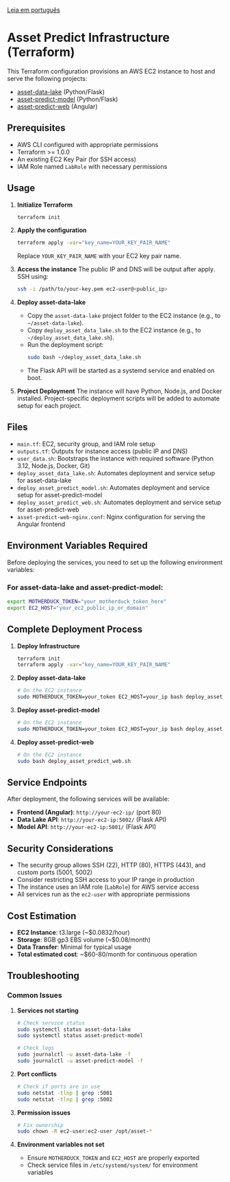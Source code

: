 [Leia em português](README.pt-br.md)

# Asset Predict Infrastructure (Terraform)

This Terraform configuration provisions an AWS EC2 instance to host and serve the following projects:
- [asset-data-lake](../asset-data-lake/README.md) (Python/Flask)
- [asset-predict-model](../asset-predict-model/README.md) (Python/Flask)
- [asset-predict-web](../asset-predict-web/README.md) (Angular)

## Prerequisites
- AWS CLI configured with appropriate permissions
- Terraform >= 1.0.0
- An existing EC2 Key Pair (for SSH access)
- IAM Role named `LabRole` with necessary permissions

## Usage

1. **Initialize Terraform**
   ```sh
   terraform init
   ```
2. **Apply the configuration**
   ```sh
   terraform apply -var="key_name=YOUR_KEY_PAIR_NAME"
   ```
   Replace `YOUR_KEY_PAIR_NAME` with your EC2 key pair name.

3. **Access the instance**
   The public IP and DNS will be output after apply. SSH using:
   ```sh
   ssh -i /path/to/your-key.pem ec2-user@<public_ip>
   ```

4. **Deploy asset-data-lake**
   - Copy the `asset-data-lake` project folder to the EC2 instance (e.g., to `~/asset-data-lake`).
   - Copy `deploy_asset_data_lake.sh` to the EC2 instance (e.g., to `~/deploy_asset_data_lake.sh`).
   - Run the deployment script:
     ```sh
     sudo bash ~/deploy_asset_data_lake.sh
     ```
   - The Flask API will be started as a systemd service and enabled on boot.

5. **Project Deployment**
   The instance will have Python, Node.js, and Docker installed. Project-specific deployment scripts will be added to automate setup for each project.

## Files
- `main.tf`: EC2, security group, and IAM role setup
- `outputs.tf`: Outputs for instance access (public IP and DNS)
- `user_data.sh`: Bootstraps the instance with required software (Python 3.12, Node.js, Docker, Git)
- `deploy_asset_data_lake.sh`: Automates deployment and service setup for asset-data-lake
- `deploy_asset_predict_model.sh`: Automates deployment and service setup for asset-predict-model
- `deploy_asset_predict_web.sh`: Automates deployment and service setup for asset-predict-web
- `asset-predict-web-nginx.conf`: Nginx configuration for serving the Angular frontend

## Environment Variables Required

Before deploying the services, you need to set up the following environment variables:

### For asset-data-lake and asset-predict-model:
```bash
export MOTHERDUCK_TOKEN="your_motherduck_token_here"
export EC2_HOST="your_ec2_public_ip_or_domain"
```

## Complete Deployment Process

1. **Deploy Infrastructure**
   ```bash
   terraform init
   terraform apply -var="key_name=YOUR_KEY_PAIR_NAME"
   ```

2. **Deploy asset-data-lake**
   ```bash
   # On the EC2 instance
   sudo MOTHERDUCK_TOKEN=your_token EC2_HOST=your_ip bash deploy_asset_data_lake.sh
   ```

3. **Deploy asset-predict-model**
   ```bash
   # On the EC2 instance
   sudo MOTHERDUCK_TOKEN=your_token EC2_HOST=your_ip bash deploy_asset_predict_model.sh
   ```

4. **Deploy asset-predict-web**
   ```bash
   # On the EC2 instance
   sudo bash deploy_asset_predict_web.sh
   ```

## Service Endpoints

After deployment, the following services will be available:

- **Frontend (Angular)**: `http://your-ec2-ip/` (port 80)
- **Data Lake API**: `http://your-ec2-ip:5002/` (Flask API)
- **Model API**: `http://your-ec2-ip:5001/` (Flask API)

## Security Considerations

- The security group allows SSH (22), HTTP (80), HTTPS (443), and custom ports (5001, 5002)
- Consider restricting SSH access to your IP range in production
- The instance uses an IAM role (`LabRole`) for AWS service access
- All services run as the `ec2-user` with appropriate permissions

## Cost Estimation

- **EC2 Instance**: t3.large (~$0.0832/hour)
- **Storage**: 8GB gp3 EBS volume (~$0.08/month)
- **Data Transfer**: Minimal for typical usage
- **Total estimated cost**: ~$60-80/month for continuous operation

## Troubleshooting

### Common Issues

1. **Services not starting**
   ```bash
   # Check service status
   sudo systemctl status asset-data-lake
   sudo systemctl status asset-predict-model
   
   # Check logs
   sudo journalctl -u asset-data-lake -f
   sudo journalctl -u asset-predict-model -f
   ```

2. **Port conflicts**
   ```bash
   # Check if ports are in use
   sudo netstat -tlnp | grep :5001
   sudo netstat -tlnp | grep :5002
   ```

3. **Permission issues**
   ```bash
   # Fix ownership
   sudo chown -R ec2-user:ec2-user /opt/asset-*
   ```

4. **Environment variables not set**
   - Ensure `MOTHERDUCK_TOKEN` and `EC2_HOST` are properly exported
   - Check service files in `/etc/systemd/system/` for environment variables

